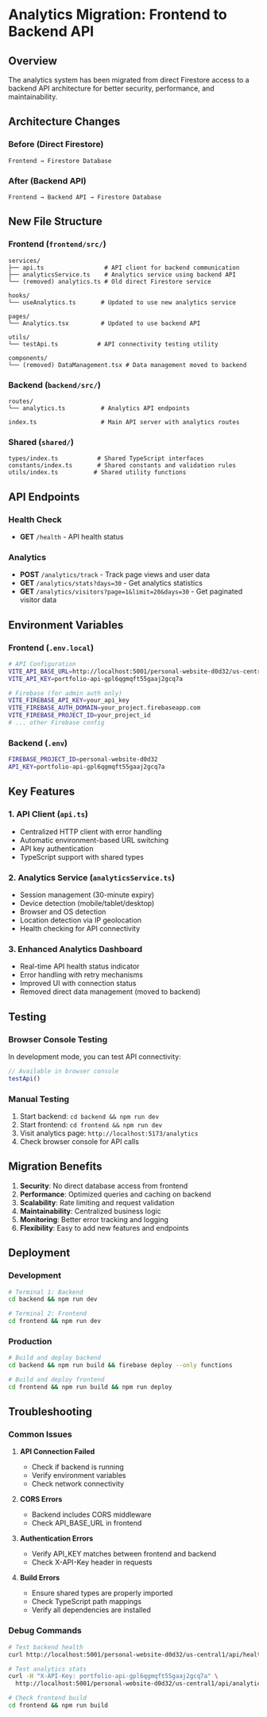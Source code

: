 # Analytics Migration: Frontend to Backend API

## Overview

The analytics system has been migrated from direct Firestore access to a backend API architecture for better security, performance, and maintainability.

## Architecture Changes

### Before (Direct Firestore)
```
Frontend → Firestore Database
```

### After (Backend API)
```
Frontend → Backend API → Firestore Database
```

## New File Structure

### Frontend (`frontend/src/`)
```
services/
├── api.ts                 # API client for backend communication
├── analyticsService.ts    # Analytics service using backend API
└── (removed) analytics.ts # Old direct Firestore service

hooks/
└── useAnalytics.ts       # Updated to use new analytics service

pages/
└── Analytics.tsx         # Updated to use backend API

utils/
└── testApi.ts           # API connectivity testing utility

components/
└── (removed) DataManagement.tsx # Data management moved to backend
```

### Backend (`backend/src/`)
```
routes/
└── analytics.ts          # Analytics API endpoints

index.ts                  # Main API server with analytics routes
```

### Shared (`shared/`)
```
types/index.ts           # Shared TypeScript interfaces
constants/index.ts       # Shared constants and validation rules
utils/index.ts          # Shared utility functions
```

## API Endpoints

### Health Check
- **GET** `/health` - API health status

### Analytics
- **POST** `/analytics/track` - Track page views and user data
- **GET** `/analytics/stats?days=30` - Get analytics statistics
- **GET** `/analytics/visitors?page=1&limit=20&days=30` - Get paginated visitor data

## Environment Variables

### Frontend (`.env.local`)
```bash
# API Configuration
VITE_API_BASE_URL=http://localhost:5001/personal-website-d0d32/us-central1/api
VITE_API_KEY=portfolio-api-gpl6qgmqft55gaaj2gcq7a

# Firebase (for admin auth only)
VITE_FIREBASE_API_KEY=your_api_key
VITE_FIREBASE_AUTH_DOMAIN=your_project.firebaseapp.com
VITE_FIREBASE_PROJECT_ID=your_project_id
# ... other Firebase config
```

### Backend (`.env`)
```bash
FIREBASE_PROJECT_ID=personal-website-d0d32
API_KEY=portfolio-api-gpl6qgmqft55gaaj2gcq7a
```

## Key Features

### 1. API Client (`api.ts`)
- Centralized HTTP client with error handling
- Automatic environment-based URL switching
- API key authentication
- TypeScript support with shared types

### 2. Analytics Service (`analyticsService.ts`)
- Session management (30-minute expiry)
- Device detection (mobile/tablet/desktop)
- Browser and OS detection
- Location detection via IP geolocation
- Health checking for API connectivity

### 3. Enhanced Analytics Dashboard
- Real-time API health status indicator
- Error handling with retry mechanisms
- Improved UI with connection status
- Removed direct data management (moved to backend)

## Testing

### Browser Console Testing
In development mode, you can test API connectivity:
```javascript
// Available in browser console
testApi()
```

### Manual Testing
1. Start backend: `cd backend && npm run dev`
2. Start frontend: `cd frontend && npm run dev`
3. Visit analytics page: `http://localhost:5173/analytics`
4. Check browser console for API calls

## Migration Benefits

1. **Security**: No direct database access from frontend
2. **Performance**: Optimized queries and caching on backend
3. **Scalability**: Rate limiting and request validation
4. **Maintainability**: Centralized business logic
5. **Monitoring**: Better error tracking and logging
6. **Flexibility**: Easy to add new features and endpoints

## Deployment

### Development
```bash
# Terminal 1: Backend
cd backend && npm run dev

# Terminal 2: Frontend  
cd frontend && npm run dev
```

### Production
```bash
# Build and deploy backend
cd backend && npm run build && firebase deploy --only functions

# Build and deploy frontend
cd frontend && npm run build && npm run deploy
```

## Troubleshooting

### Common Issues

1. **API Connection Failed**
   - Check if backend is running
   - Verify environment variables
   - Check network connectivity

2. **CORS Errors**
   - Backend includes CORS middleware
   - Check API_BASE_URL in frontend

3. **Authentication Errors**
   - Verify API_KEY matches between frontend and backend
   - Check X-API-Key header in requests

4. **Build Errors**
   - Ensure shared types are properly imported
   - Check TypeScript path mappings
   - Verify all dependencies are installed

### Debug Commands
```bash
# Test backend health
curl http://localhost:5001/personal-website-d0d32/us-central1/api/health

# Test analytics stats
curl -H "X-API-Key: portfolio-api-gpl6qgmqft55gaaj2gcq7a" \
  http://localhost:5001/personal-website-d0d32/us-central1/api/analytics/stats

# Check frontend build
cd frontend && npm run build
``` 